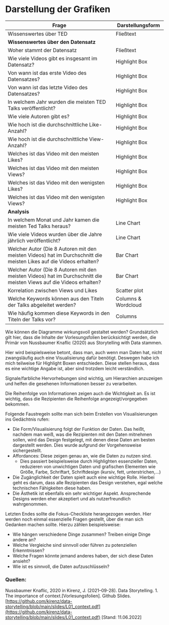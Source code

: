 # Darstellung der Grafiken

|  Frage | Darstellungsform  |
|--------------|-------------------|
| Wissenswertes über TED | Fließtext         |
| **Wissenswertes über den Datensatz**|
| Woher stammt der Datensatz                                                   | Fließtext         |
| Wie viele Videos gibt es insgesamt im Datensatz?                             | Highlight Box     |
| Von wann ist das erste Video des Datensatzes?                                | Highlight Box     |
| Von wann ist das letzte Video des Datensatzes?                               | Highlight Box     |
| In welchem Jahr wurden die meisten TED Talks veröffentlicht?                 | Highlight Box     |
| Wie viele Autoren gibt es?                                                   | Highlight Box     |
| Wie hoch ist die durchschnittliche Like-Anzahl?                              | Highlight Box     |
| Wie hoch ist die durchschnittliche View-Anzahl?                              | Highlight Box     |
| Welches ist das Video mit den meisten Likes?                                 | Highlight Box     |
| Welches ist das Video mit den meisten Views?                                 | Highlight Box     |
| Welches ist das Video mit den wenigsten Likes?                               | Highlight Box     |
| Welches ist das Video mit den wenigsten Views?                               | Highlight Box     |
| **Analysis** |
| In welchem Monat und Jahr kamen die meisten Ted Talks heraus?                | Line Chart        |
| Wie viele Videos wurden über die Jahre jährlich veröffentlicht?              | Line Chart        |
| Welcher Autor (Die 8 Autoren mit den meisten Videos) hat im Durchschnitt die meisten Likes auf die Videos erhalten? | Bar Chart|
| Welcher Autor (Die 8 Autoren mit den meisten Videos) hat im Durchschnitt die meisten Views auf die Videos erhalten? | Bar Chart|
| Korrelation zwischen Views und Likes                                         | Scatter plot      |
| Welche Keywords können aus den Titeln der Talks abgeleitet werden?           | Columns & Wordcloud |
| Wie häufig kommen diese Keywords in den Titeln der Talks vor?                | Columns           |


Wie können die Diagramme wirkungsvoll gestaltet werden?
Grundsätzlich gilt hier, dass die Inhalte der Vorlesungsfolien berücksichtigt werden, die Primär von Nussbaumer Knaflic (2020) aus Storytelling with Data stammen. 

Hier wird beispielsweise betont, dass man, auch wenn man Daten hat, nicht zwangsläufig auch eine Visualisierung dafür benötigt. Deswegen habe ich mich teilweise für Highlight Boxen entschieden. Diese stellen heraus, dass es eine wichtige Angabe ist, aber sind trotzdem leicht verständlich. 

Signale/farbliche Hervorhebungen sind wichtig, um Hierarchien anzuzeigen und helfen die gesehenen Informationen besser zu verarbeiten. 

Die Reihenfolge von Informationen zeigen auch die Wichtigkeit an. Es ist wichtig, dass die Rezipienten die Reihenfolge angezeigt/vorgegeben bekommen. 

Folgende Faustregeln sollte man sich beim Erstellen von Visualisierungen ins Gedächtnis rufen: 
* Die Form/Visualisierung folgt der Funktion der Daten. Das heißt, nachdem man weiß, was die Rezipienten mit den Daten mitnehmen sollen, wird das Design festgelegt, mit denen diese Daten am besten dargestellt werden. Dies wurde aufgrund der Vorgehensweise sichergestellt. 
* Affordances: Diese zeigen genau an, wie die Daten zu nutzen sind. 
    * Dies passiert beispielsweise durch Highlighten essenzieller Daten, reduzieren von unwichtigen Daten und grafischen Elementen wie Größe, Farbe, Schriftart, Schriftdesign (kursiv, fett, unterstrichen,...)
* Die Zugänglichkeit der Daten spielt auch eine wichtige Rolle. Hierbei geht es darum, dass alle Rezipienten das Design verstehen, egal welche technischen Fähigkeiten diese haben. 
* Die Ästhetik ist ebenfalls ein sehr wichtiger Aspekt. Ansprechende Designs werden eher akzeptiert und als nutzerfreundlich wahrgenommen. 

Letzten Endes sollte die Fokus-Checkliste herangezogen werden. Hier werden noch einmal essenzielle Fragen gestellt, über die man sich Gedanken machen sollte. Hierzu zählen beispielsweise:
* Wie hängen verschiedene Dinge zusammen? Treiben einige Dinge andere an? 
* Welche Vergleiche sind sinnvoll oder führen zu potenziellen Erkenntnissen?
* Welche Fragen könnte jemand anderes haben, der sich diese Daten ansieht?
* Wie ist es sinnvoll, die Daten aufzuschlüsseln?

### Quellen:
Nussbaumer Knaflic, 2020 in Kirenz, J. (2021–09-28). Data Storytelling. 1. The importance of context.[Vorlesungsfolien]. Github Slides. [https://github.com/kirenz/data-storytelling/blob/main/slides/L01_context.pdf](https://github.com/kirenz/data-storytelling/blob/main/slides/L01_context.pdf) [Stand: 11.06.2022]
